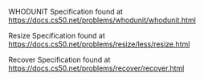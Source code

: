 WHODUNIT Specification found at https://docs.cs50.net/problems/whodunit/whodunit.html

Resize Specification found at https://docs.cs50.net/problems/resize/less/resize.html

Recover Specification found at https://docs.cs50.net/problems/recover/recover.html
